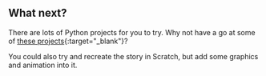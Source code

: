 ## What next?

There are lots of Python projects for you to try. Why not have a go at some of [these projects](https://projects.raspberrypi.org/en/projects?software%5B%5D=python&curriculum%5B%5D=%201){:target="_blank"}?

You could also try and recreate the story in Scratch, but add some graphics and animation into it.

